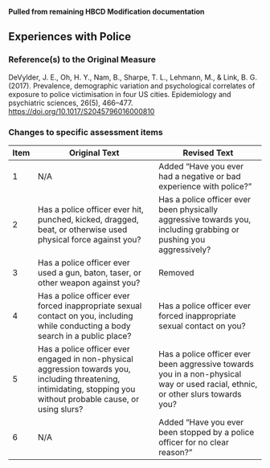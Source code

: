 **Pulled from remaining HBCD Modification documentation**

## Experiences with Police

### Reference(s) to the Original Measure

DeVylder, J. E., Oh, H. Y., Nam, B., Sharpe, T. L., Lehmann, M., & Link, B. G. (2017). Prevalence, demographic variation and psychological correlates of exposure to police victimisation in four US cities. Epidemiology and psychiatric sciences, 26(5), 466–477. https://doi.org/10.1017/S2045796016000810 

### Changes to specific assessment items

<table class="compact-table-no-vertical-lines" style="width: 100%; border-collapse: collapse; table-layout: fixed;">
<thead>
  <tr>
  <th>Item</th>
  <th>Original Text</th>
  <th>Revised Text</th>
  </tr>
</thead>
<tbody>
<tr>
<td style="word-wrap: break-word; white-space: normal;">1</td>
<td style="word-wrap: break-word; white-space: normal;">N/A</td>
<td style="word-wrap: break-word; white-space: normal;">Added &ldquo;Have you ever had a negative or bad experience with police?&rdquo;</td>
</tr>
<tr>
<td style="word-wrap: break-word; white-space: normal;">2</td>
<td style="word-wrap: break-word; white-space: normal;">Has a police officer ever hit, punched, kicked, dragged, beat, or otherwise used physical force against you?</td>
<td style="word-wrap: break-word; white-space: normal;">Has a police officer ever been physically aggressive towards you, including grabbing or pushing you aggressively?</td>
</tr>
<tr>
<td style="word-wrap: break-word; white-space: normal;">3</td>
<td style="word-wrap: break-word; white-space: normal;">Has a police officer ever used a gun, baton, taser, or other weapon against you?</td>
<td style="word-wrap: break-word; white-space: normal;">Removed</td>
</tr>
<tr>
<td style="word-wrap: break-word; white-space: normal;">4</td>
<td style="word-wrap: break-word; white-space: normal;">Has a police officer ever forced inappropriate sexual contact on you, including while conducting a body search in a public place?</td>
<td style="word-wrap: break-word; white-space: normal;">Has a police officer ever forced inappropriate sexual contact on you?</td>
</tr>
<tr>
<td style="word-wrap: break-word; white-space: normal;">5</td>
<td style="word-wrap: break-word; white-space: normal;">Has a police officer ever engaged in non-physical aggression towards you, including threatening, intimidating, stopping you without probable cause, or using slurs?</td>
<td style="word-wrap: break-word; white-space: normal;">Has a police officer ever been aggressive towards you in a non-physical way or used racial, ethnic, or other slurs towards you?</td>
</tr>
<tr>
<td style="word-wrap: break-word; white-space: normal;">6</td>
<td style="word-wrap: break-word; white-space: normal;">N/A</td>
<td style="word-wrap: break-word; white-space: normal;">Added &ldquo;Have you ever been stopped by a police officer for no clear reason?&rdquo;</td>
</tr>
</tbody>
</table>
